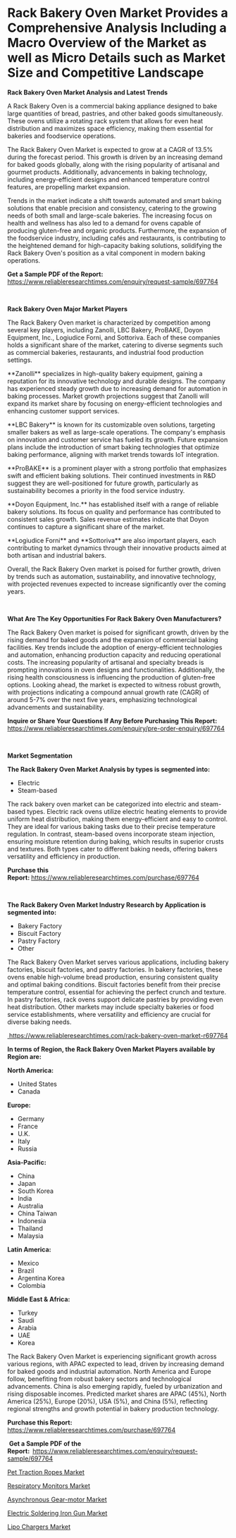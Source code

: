 <p><h1>Rack Bakery Oven Market Provides a Comprehensive Analysis Including a Macro Overview of the Market as well as Micro Details such as Market Size and Competitive Landscape</h1></p><p><strong>Rack Bakery Oven Market Analysis and Latest Trends</strong></p>
<p><p>A Rack Bakery Oven is a commercial baking appliance designed to bake large quantities of bread, pastries, and other baked goods simultaneously. These ovens utilize a rotating rack system that allows for even heat distribution and maximizes space efficiency, making them essential for bakeries and foodservice operations.</p><p>The Rack Bakery Oven Market is expected to grow at a CAGR of 13.5% during the forecast period. This growth is driven by an increasing demand for baked goods globally, along with the rising popularity of artisanal and gourmet products. Additionally, advancements in baking technology, including energy-efficient designs and enhanced temperature control features, are propelling market expansion. </p><p>Trends in the market indicate a shift towards automated and smart baking solutions that enable precision and consistency, catering to the growing needs of both small and large-scale bakeries. The increasing focus on health and wellness has also led to a demand for ovens capable of producing gluten-free and organic products. Furthermore, the expansion of the foodservice industry, including cafés and restaurants, is contributing to the heightened demand for high-capacity baking solutions, solidifying the Rack Bakery Oven's position as a vital component in modern baking operations.</p></p>
<p><strong>Get a Sample PDF of the Report:&nbsp;</strong> <a href="https://www.reliableresearchtimes.com/enquiry/request-sample/697764?utm_campaign=1383&utm_medium=2&utm_source=Github&utm_content=ia&utm_term=29092024&utm_id=rack-bakery-oven">https://www.reliableresearchtimes.com/enquiry/request-sample/697764</a></p>
<p>&nbsp;</p>
<p><strong>Rack Bakery Oven Major Market Players</strong></p>
<p><p>The Rack Bakery Oven market is characterized by competition among several key players, including Zanolli, LBC Bakery, ProBAKE, Doyon Equipment, Inc., Logiudice Forni, and Sottoriva. Each of these companies holds a significant share of the market, catering to diverse segments such as commercial bakeries, restaurants, and industrial food production settings.</p><p>**Zanolli** specializes in high-quality bakery equipment, gaining a reputation for its innovative technology and durable designs. The company has experienced steady growth due to increasing demand for automation in baking processes. Market growth projections suggest that Zanolli will expand its market share by focusing on energy-efficient technologies and enhancing customer support services.</p><p>**LBC Bakery** is known for its customizable oven solutions, targeting smaller bakers as well as large-scale operations. The company's emphasis on innovation and customer service has fueled its growth. Future expansion plans include the introduction of smart baking technologies that optimize baking performance, aligning with market trends towards IoT integration.</p><p>**ProBAKE** is a prominent player with a strong portfolio that emphasizes swift and efficient baking solutions. Their continued investments in R&D suggest they are well-positioned for future growth, particularly as sustainability becomes a priority in the food service industry.</p><p>**Doyon Equipment, Inc.** has established itself with a range of reliable bakery solutions. Its focus on quality and performance has contributed to consistent sales growth. Sales revenue estimates indicate that Doyon continues to capture a significant share of the market.</p><p>**Logiudice Forni** and **Sottoriva** are also important players, each contributing to market dynamics through their innovative products aimed at both artisan and industrial bakers.</p><p>Overall, the Rack Bakery Oven market is poised for further growth, driven by trends such as automation, sustainability, and innovative technology, with projected revenues expected to increase significantly over the coming years.</p></p>
<p>&nbsp;</p>
<p><strong>What Are The Key Opportunities For Rack Bakery Oven Manufacturers?</strong></p>
<p><p>The Rack Bakery Oven market is poised for significant growth, driven by the rising demand for baked goods and the expansion of commercial baking facilities. Key trends include the adoption of energy-efficient technologies and automation, enhancing production capacity and reducing operational costs. The increasing popularity of artisanal and specialty breads is prompting innovations in oven designs and functionalities. Additionally, the rising health consciousness is influencing the production of gluten-free options. Looking ahead, the market is expected to witness robust growth, with projections indicating a compound annual growth rate (CAGR) of around 5-7% over the next five years, emphasizing technological advancements and sustainability.</p></p>
<p><strong>Inquire or Share Your Questions If Any Before Purchasing This Report:</strong> <a href="https://www.reliableresearchtimes.com/enquiry/pre-order-enquiry/697764?utm_campaign=1383&utm_medium=2&utm_source=Github&utm_content=ia&utm_term=29092024&utm_id=rack-bakery-oven">https://www.reliableresearchtimes.com/enquiry/pre-order-enquiry/697764</a></p>
<p>&nbsp;</p>
<p><strong>Market Segmentation</strong></p>
<p><strong>The Rack Bakery Oven Market Analysis by types is segmented into:</strong></p>
<p><ul><li>Electric</li><li>Steam-based</li></ul></p>
<p><p>The rack bakery oven market can be categorized into electric and steam-based types. Electric rack ovens utilize electric heating elements to provide uniform heat distribution, making them energy-efficient and easy to control. They are ideal for various baking tasks due to their precise temperature regulation. In contrast, steam-based ovens incorporate steam injection, ensuring moisture retention during baking, which results in superior crusts and textures. Both types cater to different baking needs, offering bakers versatility and efficiency in production.</p></p>
<p><strong>Purchase this Report:&nbsp;</strong><a href="https://www.reliableresearchtimes.com/purchase/697764?utm_campaign=1383&utm_medium=2&utm_source=Github&utm_content=ia&utm_term=29092024&utm_id=rack-bakery-oven">https://www.reliableresearchtimes.com/purchase/697764</a></p>
<p>&nbsp;</p>
<p><strong>The Rack Bakery Oven Market Industry Research by Application is segmented into:</strong></p>
<p><ul><li>Bakery Factory</li><li>Biscuit Factory</li><li>Pastry Factory</li><li>Other</li></ul></p>
<p><p>The Rack Bakery Oven Market serves various applications, including bakery factories, biscuit factories, and pastry factories. In bakery factories, these ovens enable high-volume bread production, ensuring consistent quality and optimal baking conditions. Biscuit factories benefit from their precise temperature control, essential for achieving the perfect crunch and texture. In pastry factories, rack ovens support delicate pastries by providing even heat distribution. Other markets may include specialty bakeries or food service establishments, where versatility and efficiency are crucial for diverse baking needs.</p></p>
<p><a href="https://www.reliableresearchtimes.com/rack-bakery-oven-market-r697764?utm_campaign=1383&utm_medium=2&utm_source=Github&utm_content=ia&utm_term=29092024&utm_id=rack-bakery-oven">&nbsp;https://www.reliableresearchtimes.com/rack-bakery-oven-market-r697764</a></p>
<p><strong>In terms of Region, the Rack Bakery Oven Market Players available by Region are:</strong></p>
<p>
    <p> <strong> North America: </strong>
        <ul>
            <li>United States</li>
            <li>Canada</li>
        </ul>
        </p> 
    <p> <strong> Europe: </strong>
        <ul>
            <li>Germany</li>
            <li>France</li>
            <li>U.K.</li>
            <li>Italy</li>
            <li>Russia</li>
        </ul>
        </p> 
    <p> <strong> Asia-Pacific: </strong>
        <ul>
            <li>China</li>
            <li>Japan</li>
            <li>South Korea</li>
            <li>India</li>
            <li>Australia</li>
            <li>China Taiwan</li>
            <li>Indonesia</li>
            <li>Thailand</li>
            <li>Malaysia</li>
        </ul>
        </p> 
    <p> <strong> Latin America: </strong>
        <ul>
            <li>Mexico</li>
            <li>Brazil</li>
            <li>Argentina Korea</li>
            <li>Colombia</li>
        </ul>
        </p> 
    <p> <strong> Middle East & Africa: </strong>
        <ul>
            <li>Turkey</li>
            <li>Saudi</li>
            <li>Arabia</li>
            <li>UAE</li>
            <li>Korea</li>
        </ul>
    </p>
    </p>
<p><p>The Rack Bakery Oven Market is experiencing significant growth across various regions, with APAC expected to lead, driven by increasing demand for baked goods and industrial automation. North America and Europe follow, benefiting from robust bakery sectors and technological advancements. China is also emerging rapidly, fueled by urbanization and rising disposable incomes. Predicted market shares are APAC (45%), North America (25%), Europe (20%), USA (5%), and China (5%), reflecting regional strengths and growth potential in bakery production technology.</p></p>
<p><strong>Purchase this Report: </strong><a href="https://www.reliableresearchtimes.com/purchase/697764?utm_campaign=1383&utm_medium=2&utm_source=Github&utm_content=ia&utm_term=29092024&utm_id=rack-bakery-oven">https://www.reliableresearchtimes.com/purchase/697764</a></p>
<p>&nbsp;<strong>Get a Sample PDF of the Report:&nbsp;&nbsp;</strong><a href="https://www.reliableresearchtimes.com/enquiry/request-sample/697764?utm_campaign=1383&utm_medium=2&utm_source=Github&utm_content=ia&utm_term=29092024&utm_id=rack-bakery-oven">https://www.reliableresearchtimes.com/enquiry/request-sample/697764</a></p>
<p><strong></strong></p>
<p><p><a href="https://issuu.com/reportprime-2/docs/pet-traction-ropes-market-size-2030_3987ca42e8f5d4?utm_campaign=1383&utm_medium=2&utm_source=Github&utm_content=ia&utm_term=29092024&utm_id=rack-bakery-oven">Pet Traction Ropes Market</a></p><p><a href="https://issuu.com/reportprime-2/docs/respiratory-monitors-market-size-20_9ae311b8f65bb1?utm_campaign=1383&utm_medium=2&utm_source=Github&utm_content=ia&utm_term=29092024&utm_id=rack-bakery-oven">Respiratory Monitors Market</a></p><p><a href="https://github.com/bmorecock/Market-Research-Report-List-5/blob/main/asynchronous-gear-motor-market.md?utm_campaign=1383&utm_medium=2&utm_source=Github&utm_content=ia&utm_term=29092024&utm_id=rack-bakery-oven">Asynchronous Gear-motor Market</a></p><p><a href="https://www.linkedin.com/pulse/comprehensive-analysis-global-electric-soldering-iron-gun-market-2wmrf?utm_campaign=1383&utm_medium=2&utm_source=Github&utm_content=ia&utm_term=29092024&utm_id=rack-bakery-oven">Electric Soldering Iron Gun Market</a></p><p><a href="https://www.linkedin.com/pulse/lipo-chargers-industry-analysis-report-its-market-size-growing-uogdf?utm_campaign=1383&utm_medium=2&utm_source=Github&utm_content=ia&utm_term=29092024&utm_id=rack-bakery-oven">Lipo Chargers Market</a></p></p>